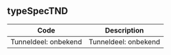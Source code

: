 ## typeSpecTND				
				
|	Code	|	Description	|
|	---	|	---	|
|	Tunneldeel: onbekend	|	Tunneldeel: onbekend	|
